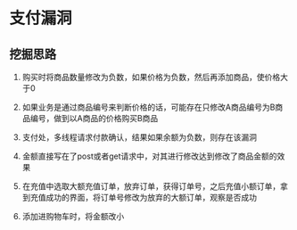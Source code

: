 # 支付漏洞

## 挖掘思路

1. 购买时将商品数量修改为负数，如果价格为负数，然后再添加商品，使价格大于0

2. 如果业务是通过商品编号来判断价格的话，可能存在只修改A商品编号为B商品编号，做到以A商品的价格购买B商品

3. 支付处，多线程请求付款确认，结果如果余额为负数，则存在该漏洞

4. 金额直接写在了post或者get请求中，对其进行修改达到修改了商品金额的效果

5. 在充值中选取大额充值订单，放弃订单，获得订单号，之后充值小额订单，拿到充值成功的界面，将订单号修改为放弃的大额订单，观察是否成功

6. 添加进购物车时，将金额改小